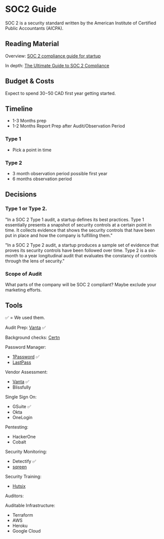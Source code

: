 # SOC2 Guide

SOC 2 is a security standard written by the American Institute of Certified Public Accountants (AICPA).

## Reading Material

Overview: [SOC 2 compliance guide for startup](https://blog.sqreen.com/soc-2-compliance-guide-for-startups/?ref=Welcome.AI)

In depth: [The Ultimate Guide to SOC 2 Compliance](https://www.blissfully.com/guides/soc-2-compliance/)

## Budget & Costs

Expect to spend $30-$50 CAD first year getting started.

## Timeline

- 1-3 Months prep
- 1-2 Months Report Prep after Audit/Observation Period

### Type 1
- Pick a point in time

### Type 2
- 3 month observation period possible first year
- 6 months observation period

## Decisions

### Type 1 or Type 2.

"In a SOC 2 Type 1 audit, a startup defines its best practices. Type 1 essentially presents a snapshot of security controls at a certain point in time. It collects evidence that shows the security controls that have been put in place and how the company is fulfilling them."

"In a SOC 2 Type 2 audit, a startup produces a sample set of evidence that proves its security controls have been followed over time. Type 2 is a six-month to a year longitudinal audit that evaluates the constancy of controls through the lens of security."

### Scope of Audit

What parts of the company will be SOC 2 compliant? Maybe exclude your marketing efforts.

## Tools

✅ = We used them.

Audit Prep: [Vanta](https://vanta.com/) ✅

Background checks: [Certn](https://certn.co/)

Password Manager:
 - [1Password](https://1password.com/) ✅
 - [LastPass](https://1password.com/)

Vendor Assessment:
- [Vanta](https://vanta.com/) ✅
- Blissfully

Single Sign On:
- GSuite ✅
- Okta
- OneLogin

Pentesting:
- HackerOne
- Cobalt

Security Monitoring:
- Detectify ✅
- [sqreen](https://www.sqreen.com/)

Security Training:
- [Hutsix](https://www.hutsix.io/)

Auditors:


Auditable Infrastructure:
- Terraform
- AWS
- Heroku
- Google Cloud

